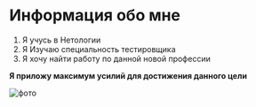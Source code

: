 # Информация обо мне #

1. Я учусь в Нетологии
2. Я Изучаю специальность тестировщика
3. Я хочу найти работу по данной новой профессии

**Я приложу максимум усилий для достижения данного цели**

![фото](https://i.ibb.co/ftKnvW4/In7-V9g-Apb-GA.jpg)